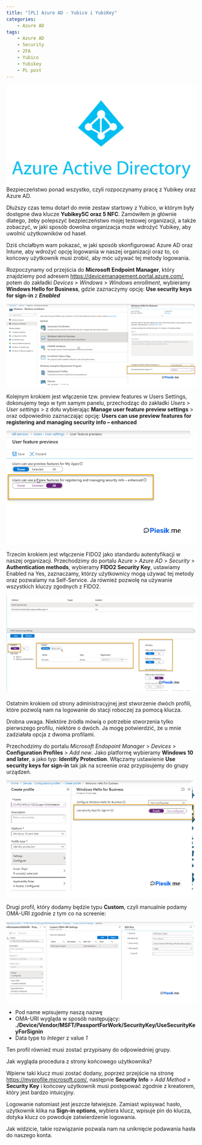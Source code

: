 ```yaml
---
title: "[PL] Azure AD - Yubico i YubiKey"
categories:
    - Azure AD
tags:
    - Azure AD
    - Security
    - 2FA
    - Yubico
    - Yubikey
    - PL post
---
```

!["[PL] Azure AD - Yubico i Yubikey"](/assets/images/top_images/AzureADTOP.jpg)Bezpieczeństwo ponad wszystko, czyli rozpoczynamy pracę z Yubikey oraz Azure AD.

Dłuższy czas temu dotarł do mnie zestaw startowy z Yubico, w którym były dostępne dwa klucze **Yubikey5C oraz 5 NFC**. Zamówiłem je głównie dlatego, żeby polepszyć bezpieczeństwo mojej testowej organizacji, a także zobaczyć, w jaki sposób dowolna organizacja może wdrożyć Yubikey, aby uwolnić użytkowników od haseł. 

Dziś chciałbym wam pokazać, w jaki sposób skonfigurować Azure AD oraz Intune, aby wdrożyć opcję logowania w naszej organizacji oraz to, co końcowy użytkownik musi zrobić, aby móc używać tej metody logowania.


Rozpoczynamy od przejścia do **Microsoft Endpoint Manager**, który znajdziemy pod adresem https://devicemanagement.portal.azure.com/, potem do zakładki *Devices* > *Windows* > *Windows enrollment*, wybieramy **Windows Hello for Business**, gdzie zaznaczymy opcję: **Use security keys for sign-in** z ***Enabled***

!["[PL] Azure AD - Yubico i Yubikey"](/assets/images/posts/AzureAD-YubiKey/01.png)

Kolejnym krokiem jest włączenie tzw. preview features w Users Settings, dokonujemy tego w tym samym panelu, przechodząc do zakładki *Users* > *User settings* > z dołu wybierając **Manage user feature preview settings** > oraz odpowiednio zaznaczając opcję: **Users can use preview features for registering and managing security info – enhanced** 

!["[PL] Azure AD - Yubico i Yubikey"](/assets/images/posts/AzureAD-YubiKey/02.png)

Trzecim krokiem jest włączenie FIDO2 jako standardu autentyfikacji w naszej organizacji. Przechodzimy do portalu Azure > *Azure AD* > *Security* > **Authentication methods**, wybieramy **FIDO2 Security Key**, ustawiamy Enabled na Yes, zaznaczamy, którzy użytkownicy mogą używać tej metody oraz pozwalamy na Self-Service. Ja również pozwolę na używanie wszystkich kluczy zgodnych z FIDO2.

!["[PL] Azure AD - Yubico i Yubikey"](/assets/images/posts/AzureAD-YubiKey/03.png)

Ostatnim krokiem od strony administracyjnej jest stworzenie dwóch profili, które pozwolą nam na logowanie do stacji roboczej za pomocą klucza. 

Drobna uwaga. Niektóre źródła mówią o potrzebie stworzenia tylko pierwszego profilu, niektóre o dwóch. Ja mogę potwierdzić, że u mnie zadziałała opcja z dwoma profilami.

Przechodzimy do portalu *Microsoft Endopoint Manager* > *Devices* > **Configuration Profiles** > *Add new*.
Jako platformę wybieramy **Windows 10 and later**, a jako typ: **Identify Protection**. Włączamy ustawienie **Use security keys for sign-in** tak jak na screenie oraz przypisujemy do grupy urządzeń.

!["[PL] Azure AD - Yubico i Yubikey"](/assets/images/posts/AzureAD-YubiKey/04.png)

Drugi profil, który dodamy będzie typu **Custom**, czyli manualnie podamy OMA-URI zgodnie z tym co na screenie:

!["[PL] Azure AD - Yubico i Yubikey"](/assets/images/posts/AzureAD-YubiKey/05.png)

* Pod name wpisujemy naszą nazwę
* OMA-URI wygląda w sposób następujący: **./Device/Vendor/MSFT/PassportForWork/SecurityKey/UseSecurityKeyForSignin**
* Data type to *Integer* z value *1*

Ten profil również musi zostać przypisany do odpowiedniej grupy.

Jak wygląda procedura z strony końcowego użytkownika? 

Wpierw taki klucz musi zostać dodany, poprzez przejście na stronę https://myprofile.microsoft.com/, następnie **Security Info** > *Add Method* > **Security Key** i końcowy użytkownik musi postępować zgodnie z kreatorem, który jest bardzo intuicyjny. 

Logowanie natomiast jest jeszcze łatwiejsze. Zamiast wpisywać hasło, użytkownik klika na **Sign-in options**, wybiera klucz, wpisuje pin do klucza, dotyka klucz co powoduje zatwierdzenie logowania. 

Jak widzicie, takie rozwiązanie pozwala nam na uniknięcie podawania hasła do naszego konta.
